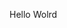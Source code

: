 Hello Wolrd




























































































































































































































































































































































































































































































































































































































































































































































































































































































































































































































































































































































































































































































































































































































































































































































































































































































































































































































































































































































































































































































































































































































































































































































































































































































































































































































































































































































































































































































































































































































































































































































































































































































































































































































































































































































































































































































































































































































































































































































































































































































































































































































































